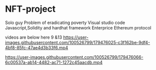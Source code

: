# NFT-project
Solo guy
Problem of eradicating poverty
Visual studio code
Javascript,Solidity and hardhat framework
Enterprice Ethereum protocol

videos are below here 9 &13
https://user-images.githubusercontent.com/100526799/179476025-c3f162be-9df4-4bf8-85fc-47ae4d3b33f6.mp4



https://user-images.githubusercontent.com/100526799/179476066-6c00537a-ab14-4482-ac71-1272c45aacdb.mp4

